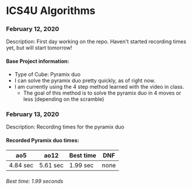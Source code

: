 # ICS4U Algorithms
<body>
  
  ### February 12, 2020
  
  Description: First day working on the repo. Haven't started recording times yet, but will start tomorrow!
  
  #### Base Project information:
   * Type of Cube: Pyramix duo
   * I can solve the pyramix duo pretty quickly, as of right now.
   * I am currently using the 4 step method learned with the video in class. 
      * The goal of this method is to solve the pyramix duo in 4 moves or less (depending on the scramble) </li>
   
  ### February 13, 2020
    
  Description: Recording times for the pyramix duo
  
  #### Recorded Pyramix duo times:
  | ao5 | ao12 | Best time | DNF |
  |---- | ---- | --------- | --- |
  4.84 sec | 5.61 sec | 1.99 sec | none |
  
  ###### Best time: 1.99 seconds  
 
</body>

